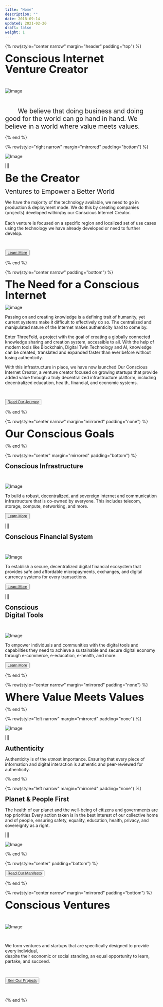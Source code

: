 ```yaml
---
title: "Home"
description: ""
date: 2018-09-14
updated: 2021-02-20
draft: false
weight: 1
---
```


<div class="container mx-auto">

<!-- section 1c -->

{% row(style="center narrow" margin="header" padding="top") %}


<span style="font-size:2.5em; font-weight:bold; line-height:1em;">Conscious Internet<br>Venture Creator</span>

<br>

![image](img/homenew.png#xl#mx-auto)

<br>

<span style="font-size:1.5em; line-height:1.2em; margin: 2em;">We believe that doing business and doing good for the world can go hand in hand. We believe in a world where value meets values.</span>

{% end %}

<!-- section 1b-->

{% row(style="right narrow" margin="mirrored" padding="bottom") %}

  ![Image](img/home1.png#medium#mx-auto)
  
   |||

<span style="font-size:2.5em; line-height:1em;">**Be the Creator**</span>
 
<span style="font-size:1.5em; line-height:1.2em;">Ventures to Empower a Better World</span>

<p>
We have the majority of the technology available, we need to go in production & deployment mode. We do this by creating companies (projects) developed within/by our Conscious Internet Creator.
 <br>
  <br>
Each venture is focused on a specific region and localized set of use cases using the technology we have already developed or need to further develop.
</p>

<br>

<button style="font-size:0.9em">[Learn More](/about/)</button>

 {% end %}

 <!-- section 1c -->

{% row(style="center narrow" padding="bottom") %}

<span style="font-size:2.5em; line-height:1em;">**The Need for a Conscious Internet**</span>

![image](img/home4.png#mx-auto)


<p>
Passing on and creating knowledge is a defining trait of humanity, yet current systems make it difficult to effectively do so. The centralized and manipulated nature of the Internet makes authenticity hard to come by.
</p>

<p>
Enter ThreeFold, a project with the goal of creating a globally connected knowledge sharing and creation system, accessible to all. With the help of modern tools like Blockchain, Digital Twin Technology and AI, knowledge can be created, translated and expanded faster than ever before without losing authenticity.
</p>

<p>
With this infrastructure in place, we have now launched Our Conscious Internet Creator, a venture creator focused on growing startups that provide added value through a truly decentralized infrastructure platform, including decentralized education, health, financial, and economic systems.
</p>

<br>

<button style="font-size:0.9em">[Read Our Journey](/experience/)</button>

{% end %}

<!-- section 2  -->

{% row(style="center narrow" margin="mirrored" padding="none") %}

<span style="font-size:2.5em; line-height:1em;">**Our Conscious Goals**</span>

{% end %}

{% row(style="center" margin="mirrored" padding="bottom") %}

<span style="font-size:1.5em; line-height:1.2em;">**Conscious Infrastructure**</span>

<br>

 ![Image](img/2a.png#medium#mx-auto)


<p>
To build a robust, decentralized, and sovereign internet and communication infrastructure that is co-owned by everyone. This includes telecom, storage, compute, networking, and more.
</p>

<button style="font-size:0.9em">[Learn More](/home/technology/)</button>

|||

<span style="font-size:1.5em; line-height:1.2em;">**Conscious Financial System**</span>

<br>

 ![Image](img/2b.png#medium#mx-auto)


<p>
To establish a secure, decentralized digital financial ecosystem that provides safe and affordable micropayments, exchanges, and digital currency systems for every  transactions.
</p>


<button style="font-size:0.9em">[Learn More](/home/goldflow/)</button>

|||

<span style="font-size:1.5em; line-height:1.2em;">**Conscious <br>Digital Tools**</span>

<br>

 ![Image](img/2c.png#medium#mx-auto)


<p>
To empower individuals and communities with the digital tools and capabilities they need to achieve a sustainable and secure digital economy through e-commerce, e-education, e-health, and more.
</p>


<button style="font-size:0.9em">[Learn More](/home/tools/)</button>

{% end %}


<!-- section 3 -->


{% row(style="center narrow" margin="mirrored" padding="none") %}

<span style="font-size:2.5em; line-height:1em;">**Where Value Meets Values**</span>


{% end %}

{% row(style="left narrow" margin="mirrored" padding="none") %}

![Image](img/authenticity.png#medium#mx-auto)

|||

<span style="font-size:1.5em; line-height:1.2em;">**Authenticity**</span>
<br>
<p>
Authenticity is of the utmost importance. Ensuring that every piece of information and digital interaction is authentic and peer-reviewed for authenticity.
</p>

{% end %}

{% row(style="left narrow" margin="mirrored" padding="none") %}

<span style="font-size:1.5em; line-height:1.2em;">**Planet & People First**</span>
<br>
<p>
The health of our planet and the well-being of citizens and governments are top priorities Every action taken is in the best interest of our collective home and of people, ensuring safety, equality, education, health, privacy, and sovereignty as a right.
</p>

|||

![Image](img/planetfirst.png#medium#mx-auto)

{% end %}


{% row(style="center" padding="bottom") %}

<button style="font-size:0.9em">[Read Our Manifesto](/manifesto/)</button>

{% end %}

<!-- section 3 -->


{% row(style="center narrow" margin="mirrored" padding="bottom") %}

<span style="font-size:2.5em; line-height:1em;">**Conscious Ventures**</span>

<br>

![Image](img/venture.png#medium#mx-auto)

<br>

<p>
We form ventures and startups that are specifically designed to provide every individual, 
<br>
despite their economic or social standing, an equal opportunity to learn, partake, and succeed.
</p>

<br>

<button style="font-size:0.9em">[See Our Projects](/projects/)</button>

<br>

{% end %}

</div>